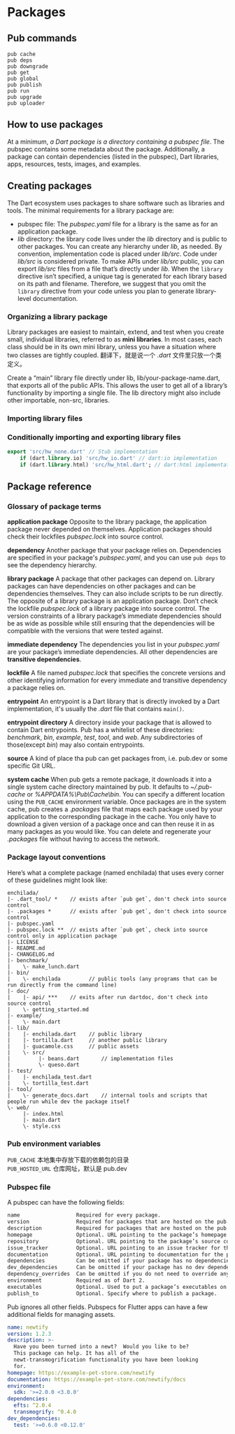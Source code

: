 # Packages


## Pub commands

```
pub cache
pub deps
pub downgrade
pub get
pub global
pub publish
pub run
pub upgrade
pub uploader
```


## How to use packages

At a minimum, *a Dart package is a directory containing a pubspec file*. The pubspec contains some metadata about the package. Additionally, a package can contain dependencies (listed in the pubspec), Dart libraries, apps, resources, tests, images, and examples.



## Creating packages

The Dart ecosystem uses packages to share software such as libraries and tools. The minimal requirements for a library package are:
* pubspec file: The _pubspec.yaml_ file for a library is the same as for an application package.
* _lib_ directory: the library code lives under the _lib_ directory and is public to other packages. You can create any hierarchy under _lib_, as needed. By convention, implementation code is placed under _lib/src_. Code under _lib/src_ is considered private. To make APIs under _lib/src_ public, you can export _lib/src_ files from a file that’s directly under _lib_. When the `library` directive isn’t specified, a unique tag is generated for each library based on its path and filename. Therefore, we suggest that you omit the `library` directive from your code unless you plan to generate library-level documentation.

### Organizing a library package

Library packages are easiest to maintain, extend, and test when you create small, individual libraries, referred to as **mini libraries**. In most cases, each class should be in its own mini library, unless you have a situation where two classes are tightly coupled. 翻译下，就是说一个 _.dart_ 文件里只放一个类定义。

Create a “main” library file directly under lib, lib/your-package-name.dart, that exports all of the public APIs. This allows the user to get all of a library’s functionality by importing a single file. The lib directory might also include other importable, non-src, libraries.

### Importing library files

### Conditionally importing and exporting library files

```dart
export 'src/hw_none.dart' // Stub implementation
    if (dart.library.io) 'src/hw_io.dart' // dart:io implementation
    if (dart.library.html) 'src/hw_html.dart'; // dart:html implementation
```



## Package reference

### Glossary of package terms

**application package** Opposite to the library package, the application package never depended on themselves. Application packages should check their lockfiles _pubspec.lock_ into source control.

**dependency** Another package that your package relies on. Dependencies are specified in your package's _pubspec.yaml_, and you can use `pub deps` to see the dependency hierarchy.

**library package** A package that other packages can depend on. Library packages can have dependencies on other packages and can be dependencies themselves. They can also include scripts to be run directly. The opposite of a library package is an application package. Don’t check the lockfile  _pubspec.lock_ of a library package into source control. The version constraints of a library package’s immediate dependencies should be as wide as possible while still ensuring that the dependencies will be compatible with the versions that were tested against.

**immediate dependency** The dependencies you list in your _pubspec.yaml_ are your package’s immediate dependencies. All other dependencies are **transitive dependencies**.

**lockfile** A file named _pubspec.lock_ that specifies the concrete versions and other identifying information for every immediate and transitive dependency a package relies on.

**entrypoint** An entrypoint is a Dart library that is directly invoked by a Dart implementation, it's usually the _.dart_ file that contains `main()`.

**entrypoint directory** A directory inside your package that is allowed to contain Dart entrypoints. Pub has a whitelist of these directories: _benchmark_, _bin_, _example_, _test_, _tool_, and _web_. Any subdirectories of those(except _bin_) may also contain entrypoints.

**source** A kind of place tha pub can get packages from, i.e. pub.dev or some specific Git URL.

**system cache** When pub gets a remote package, it downloads it into a single system cache directory maintained by pub. It defaults to _~/.pub-cache_ or _%APPDATA%\Pub\Cache\bin_. You can specify a different location using the `PUB_CACHE` environment variable. Once packages are in the system cache, pub creates a _.packages_ file that maps each package used by your application to the corresponding package in the cache. You only have to download a given version of a package once and can then reuse it in as many packages as you would like. You can delete and regenerate your _.packages_ file without having to access the network.

### Package layout conventions

Here’s what a complete package (named enchilada) that uses every corner of these guidelines might look like:

```
enchilada/
|- .dart_tool/ *    // exists after `pub get`, don't check into source control
|- .packages *      // exists after `pub get`, don't check into source control
|- pubspec.yaml
|- pubspec.lock **  // exists after `pub get`, check into source control only in application package
|- LICENSE
|- README.md
|- CHANGELOG.md
|- benchmark/
|    \- make_lunch.dart
|- bin/
|    \- enchilada         // public tools (any programs that can be run directly from the command line)
|- doc/
|    |- api/ ***    // exits after run dartdoc, don't check into source control
|    \- getting_started.md
|- example/
|    \- main.dart
|- lib/
|    |- enchilada.dart    // public library
|    |- tortilla.dart     // another public library
|    |- guacamole.css     // public assets
|    \- src/
|         |- beans.dart       // implementation files
|         \- queso.dart
|- test/
|    |- enchilada_test.dart
|    \- tortilla_test.dart
|- tool/
|    \- generate_docs.dart    // internal tools and scripts that people run while dev the package itself
\- web/
     |- index.html
     |- main.dart
     \- style.css
```

### Pub environment variables

`PUB_CACHE` 本地集中存放下载的依赖包的目录  
`PUB_HOSTED_URL` 仓库网址，默认是 pub.dev  

### Pubspec file

A pubspec can have the following fields:

```txt
name                  Required for every package.
version               Required for packages that are hosted on the pub.dev site.
description           Required for packages that are hosted on the pub.dev site.
homepage              Optional. URL pointing to the package’s homepage (or source code repository).
repository            Optional. URL pointing to the package’s source code repository.
issue_tracker         Optional. URL pointing to an issue tracker for the package.
documentation         Optional. URL pointing to documentation for the package.
dependencies          Can be omitted if your package has no dependencies.
dev_dependencies      Can be omitted if your package has no dev dependencies.
dependency_overrides  Can be omitted if you do not need to override any dependencies.
environment           Required as of Dart 2.
executables           Optional. Used to put a package’s executables on your PATH.
publish_to            Optional. Specify where to publish a package.
```

Pub ignores all other fields. Pubspecs for Flutter apps can have a few additional fields for managing assets.

```yaml
name: newtify
version: 1.2.3
description: >-
  Have you been turned into a newt?  Would you like to be?
  This package can help. It has all of the
  newt-transmogrification functionality you have been looking
  for.
homepage: https://example-pet-store.com/newtify
documentation: https://example-pet-store.com/newtify/docs
environment:
  sdk: '>=2.0.0 <3.0.0'
dependencies:
  efts: ^2.0.4
  transmogrify: ^0.4.0
dev_dependencies:
  test: '>=0.6.0 <0.12.0'
```

